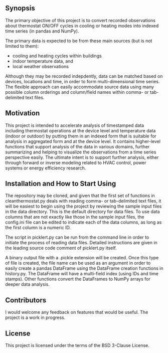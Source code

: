 ## Synopsis

The primary objective of this project is to convert recorded observations about thermostat ON/OFF cycles in cooling or heating modes into indexed time series (in pandas and NumPy).

The primary data is expected to be from these main sources (but is not limited to them):
 
* cooling and heating cycles within buildings
* indoor temperature data, and
* local weather observations

Although they may be recorded indepdently, data can be matched based on devices, locations and time, in order to form multi-dimensional time series. The flexible approach can easily accommodate source data using many possible column orderings and column/field names within comma- or tab-delimited text files.

## Motivation

This project is intended to accelerate analysis of timestamped data including thermostat operations at the device level and temperature data (indoor or outdoor) by putting them in an indexed form that is suitable for analysis in aggregated form and at the device level. It contains higher-level functions that support analysis of the data in various domains, further summarizing and helping to visualize the observations from a time series perspective easily. The ultimate intent is to support further analysis, either through forward or inverse modeling related to HVAC control, power systems or energy efficiency research.

## Installation and How to Start Using

The repository may be cloned, and given that the first set of functions in cleanthermostat.py deals with reading comma- or tab-delimited text files, it will be easiest to begin using the project by reviewing the sample input files in the data directory. This is the default directory for data files. To use data columns that are not exactly like those in the sample input files, the config.ini file can be edited to indicate each of the data columns, as long as the first column is a numeric ID.

The script in picklert.py can be run from the command line in order to initiate the process of reading data files. Detailed instructions are given in the leading source code comment of picklert.py itself.

A binary output file with a .pickle extension will be created. Once this type of file is created, the file name can be used as an argument in order to easily create a pandas DataFrame using the DataFrame creation functions in history.py. The DataFrame will have a multi-field index (using IDs and time stamps). Other functions convert the DataFrames to NumPy arrays for deeper data analysis.

## Contributors

I would welcome any feedback on features that would be useful. The project is a work in progress.

## License

This project is licensed under the terms of the BSD 3-Clause License.
